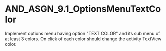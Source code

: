 # AND_ASGN_9.1_OptionsMenuTextColor

Implement options menu having option "TEXT COLOR" and its sub menu of at least 3 colors. On click of each color should change the activity TextView color.
